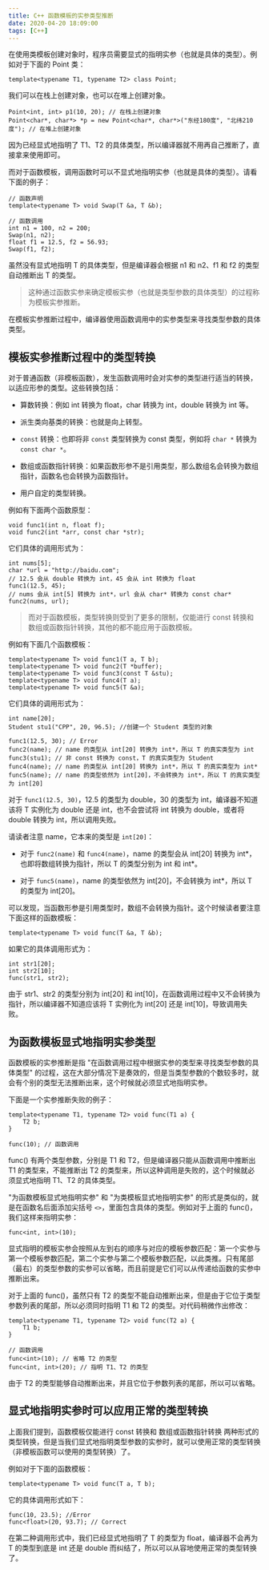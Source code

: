 ```yaml
---
title: C++ 函数模板的实参类型推断
date: 2020-04-20 18:09:00
tags: [C++]
---
```


在使用类模板创建对象时，程序员需要显式的指明实参（也就是具体的类型）。例如对于下面的 Point 类：

```
template<typename T1, typename T2> class Point;
```

我们可以在栈上创建对象，也可以在堆上创建对象。

```
Point<int, int> p1(10, 20); // 在栈上创建对象
Point<char*, char*> *p = new Point<char*, char*>("东经180度", "北纬210度"); // 在堆上创建对象
```

因为已经显式地指明了 T1、T2 的具体类型，所以编译器就不用再自己推断了，直接拿来使用即可。

而对于函数模板，调用函数时可以不显式地指明实参（也就是具体的类型）。请看下面的例子：

```
// 函数声明
template<typename T> void Swap(T &a, T &b);

// 函数调用
int n1 = 100, n2 = 200;
Swap(n1, n2);
float f1 = 12.5, f2 = 56.93;
Swap(f1, f2);
```

虽然没有显式地指明 T 的具体类型，但是编译器会根据 n1 和 n2、f1 和 f2 的类型自动推断出 T 的类型。

> 这种通过函数实参来确定模板实参（也就是类型参数的具体类型）的过程称为模板实参推断。

在模板实参推断过程中，编译器使用函数调用中的实参类型来寻找类型参数的具体类型。


## 模板实参推断过程中的类型转换

对于普通函数（非模板函数），发生函数调用时会对实参的类型进行适当的转换，以适应形参的类型。这些转换包括：

* 算数转换：例如 int 转换为 float，char 转换为 int，double 转换为 int 等。

* 派生类向基类的转换：也就是向上转型。

* `const` 转换：也即将非 `const` 类型转换为 const 类型，例如将 `char *` 转换为 `const char *`。

* 数组或函数指针转换：如果函数形参不是引用类型，那么数组名会转换为数组指针，函数名也会转换为函数指针。

* 用户自定的类型转换。

例如有下面两个函数原型：

```
void func1(int n, float f);
void func2(int *arr, const char *str);
```

它们具体的调用形式为：

```
int nums[5];
char *url = "http://baidu.com";
// 12.5 会从 double 转换为 int，45 会从 int 转换为 float
func1(12.5, 45);
// nums 会从 int[5] 转换为 int*，url 会从 char* 转换为 const char*
func2(nums, url);
```

> 而对于函数模板，类型转换则受到了更多的限制，仅能进行 const 转换和 数组或函数指针转换，其他的都不能应用于函数模板。

例如有下面几个函数模板：

```
template<typename T> void func1(T a, T b);
template<typename T> void func2(T *buffer);
template<typename T> void func3(const T &stu);
template<typename T> void func4(T a);
template<typename T> void func5(T &a);
```

它们具体的调用形式为：

```
int name[20];
Student stu1("CPP", 20, 96.5); //创建一个 Student 类型的对象

func1(12.5, 30); // Error
func2(name); // name 的类型从 int[20] 转换为 int*，所以 T 的真实类型为 int
func3(stu1); // 非 const 转换为 const，T 的真实类型为 Student
func4(name); // name 的类型从 int[20] 转换为 int*，所以 T 的真实类型为 int*
func5(name); // name 的类型依然为 int[20]，不会转换为 int*，所以 T 的真实类型为 int[20]
```

对于 `func1(12.5, 30)`，12.5 的类型为 double，30 的类型为 int，编译器不知道该将 T 实例化为 double 还是 int，也不会尝试将 int 转换为 double，或者将 double 转换为 int，所以调用失败。

请读者注意 name，它本来的类型是 `int[20]`：

* 对于 `func2(name)` 和 `func4(name)`，name 的类型会从 int[20] 转换为 int*，也即将数组转换为指针，所以 T 的类型分别为 int 和 int*。

* 对于 `func5(name)`，name 的类型依然为 int[20]，不会转换为 int*，所以 T 的类型为 int[20]。

可以发现，当函数形参是引用类型时，数组不会转换为指针。这个时候读者要注意下面这样的函数模板：

```
template<typename T> void func(T &a, T &b);
```

如果它的具体调用形式为：

```
int str1[20];
int str2[10];
func(str1, str2);
```

由于 str1、str2 的类型分别为 int[20] 和 int[10]，在函数调用过程中又不会转换为指针，所以编译器不知道应该将 T 实例化为 int[20] 还是 int[10]，导致调用失败。


## 为函数模板显式地指明实参类型

函数模板的实参推断是指 "在函数调用过程中根据实参的类型来寻找类型参数的具体类型" 的过程，这在大部分情况下是奏效的，但是当类型参数的个数较多时，就会有个别的类型无法推断出来，这个时候就必须显式地指明实参。

下面是一个实参推断失败的例子：

```
template<typename T1, typename T2> void func(T1 a) {
    T2 b;
}

func(10); // 函数调用
```

func() 有两个类型参数，分别是 T1 和 T2，但是编译器只能从函数调用中推断出 T1 的类型来，不能推断出 T2 的类型来，所以这种调用是失败的，这个时候就必须显式地指明 T1、T2 的具体类型。

"为函数模板显式地指明实参" 和 "为类模板显式地指明实参" 的形式是类似的，就是在函数名后面添加尖括号 `<>`，里面包含具体的类型。例如对于上面的 func()，我们这样来指明实参：

```
func<int, int>(10);
```

显式指明的模板实参会按照从左到右的顺序与对应的模板参数匹配：第一个实参与第一个模板参数匹配，第二个实参与第二个模板参数匹配，以此类推。只有尾部（最右）的类型参数的实参可以省略，而且前提是它们可以从传递给函数的实参中推断出来。

对于上面的 func()，虽然只有 T2 的类型不能自动推断出来，但是由于它位于类型参数列表的尾部，所以必须同时指明 T1 和 T2 的类型。对代码稍微作出修改：

```
template<typename T1, typename T2> void func(T2 a) {
    T1 b;
}

// 函数调用
func<int>(10); // 省略 T2 的类型
func<int, int>(20); // 指明 T1、T2 的类型
```

由于 T2 的类型能够自动推断出来，并且它位于参数列表的尾部，所以可以省略。


## 显式地指明实参时可以应用正常的类型转换

上面我们提到，函数模板仅能进行 const 转换和 数组或函数指针转换 两种形式的类型转换，但是当我们显式地指明类型参数的实参时，就可以使用正常的类型转换（非模板函数可以使用的类型转换）了。

例如对于下面的函数模板：

```
template<typename T> void func(T a, T b);
```

它的具体调用形式如下：

```
func(10, 23.5); //Error
func<float>(20, 93.7); // Correct
```

在第二种调用形式中，我们已经显式地指明了 T 的类型为 float，编译器不会再为 T 的类型到底是 int 还是 double 而纠结了，所以可以从容地使用正常的类型转换了。
